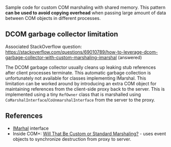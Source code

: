 Sample code for custom COM marshaling with shared memory. This pattern **can be used to avoid copying overhead** when passing large amount of data between COM objects in different processes.

## DCOM garbage collector limitation
Associated StackOverflow question: https://stackoverflow.com/questions/69010789/how-to-leverage-dcom-garbage-collector-with-custom-marshaling-imarshal (answered)

The DCOM garbage collector usually cleans up leaking stub references after client processes terminate. This automatic garbage collection is unfortunately not available for classes implementing IMarshal. This limitation can be worked around by introducing an extra COM object for maintaining references from the client-side proxy back to the server. This is implemented using a tiny `RefOwner` class that is marshalled using `CoMarshalInterface`/`CoUnmarshalInterface` from the server to the proxy.

## References
* [IMarhal](https://docs.microsoft.com/nb-no/windows/desktop/api/objidl/nn-objidl-imarshal) interface
* Inside COM+: [Will That Be Custom or Standard Marshaling?](https://thrysoee.dk/InsideCOM+/ch14c.htm) - uses event objects to synchronize destruction from proxy to server.
